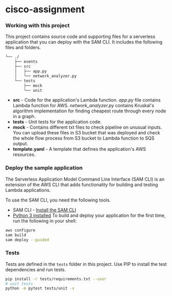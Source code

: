 # cisco-assignment

### Working with this project

This project contains source code and supporting files for a serverless application that you can deploy with the SAM CLI. It includes the following files and folders.

```bash
└── ./
    ├── events
    ├── src
    │   ├── app.py
    │   └── network_analyzer.py
    └── tests
        ├── mock
        └── unit
```

- **src** - Code for the application's Lambda function. *app.py* file contains Lambda function for AWS. *network_analyzer.py* contains Kruskal's algorithm implementation for finding cheapest route through every node in a graph.
- **tests** - Unit tests for the application code.
- **mock** - Contains different txt files to check pipeline on unusual inputs. You can upload these files in S3 bucket that was deployed and check the whole flow process from S3 bucket to Lambda function to SQS output.
- **template.yaml** - A template that defines the application's AWS resources.

### Deploy the sample application

The Serverless Application Model Command Line Interface (SAM CLI) is an extension of the AWS CLI that adds functionality for building and testing Lambda applications.

To use the SAM CLI, you need the following tools.

- SAM CLI - [Install the SAM CLI](https://docs.aws.amazon.com/serverless-application-model/latest/developerguide/serverless-sam-cli-install.html)
- [Python 3 installed](https://www.python.org/downloads/)
To build and deploy your application for the first time, run the following in your shell:

```bash
aws configure
sam build
sam deploy --guided
```

### Tests

Tests are defined in the `tests` folder in this project. Use PIP to install the test dependencies and run tests.

```bash
pip install -r tests/requirements.txt --user
# unit tests
python -m pytest tests/unit -v
```
